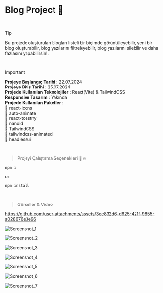 # Blog Project 📃 

<br>

> [!TIP]
> Bu projede oluşturulan blogları listeli bir biçimde görüntüleyebilir, yeni bir blog oluşturabilir, blog yazılarını filtreleyebilir, blog yazılarını silebilir ve daha fazlasını yapabilirsin!.

<br>

> [!IMPORTANT]
> **Projeye Başlangıç Tarihi** : 22.07.2024 <br>
> **Projeye Bitiş Tarihi** : 25.07.2024 <br>
> **Projede Kullanılan Teknolojiler** : React(Vite) & TailwindCSS <br>
> **Responsive Tasarım** : Yakında <br>
> **Projede Kullanılan Paketler** : <br>
> 🔴 react-icons <br>
> 🔴 auto-animate <br>
> 🔴 react-toastify <br>
> 🔴 nanoid <br>
> 🔴 TailwindCSS <br>
> 🔴 tailwindcss-animated <br>
> 🔴 headlessui <br>
<br>

> Projeyi Çalıştırma Seçenekleri 🏃 🔥
```
npm i
```
or
```
npm install
```

<br>

> Görseller & Video


https://github.com/user-attachments/assets/3ee832d6-d625-421f-9855-a028676e3e96



![Screenshot_1](https://github.com/user-attachments/assets/7162fdfc-0d69-415b-b106-d7c6a4929082)
> 
![Screenshot_2](https://github.com/user-attachments/assets/d6f84942-16d5-453a-a1a1-c184a1402bb3)

![Screenshot_3](https://github.com/user-attachments/assets/40efcec2-d364-4b9d-8af9-d628cafef4a2)

![Screenshot_4](https://github.com/user-attachments/assets/c5707f95-9d61-4e40-a7c7-c7ef27749256)

![Screenshot_5](https://github.com/user-attachments/assets/507183ce-4699-4ca8-9edc-778e2d4e87aa)

![Screenshot_6](https://github.com/user-attachments/assets/42f18be0-1cb4-498c-b0fc-91984531d032)

![Screenshot_7](https://github.com/user-attachments/assets/361c3d7f-8141-4ad8-8f3f-5cc3393aac19)
